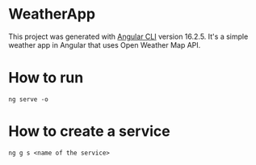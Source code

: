 # WeatherApp

This project was generated with [Angular CLI](https://github.com/angular/angular-cli) version 16.2.5.
It's a simple weather app in Angular that uses Open Weather Map API.

# How to run
``` ng serve -o ```

# How to create a service
```ng g s <name of the service>```